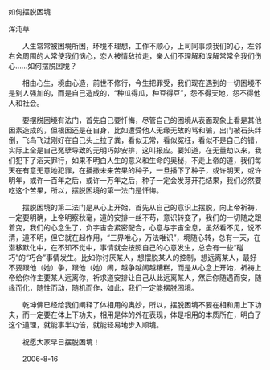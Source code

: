 如何摆脱困境

浑沌草


　　人生常常被困境所困，环境不理想，工作不顺心，上司同事烦我们的心，左邻右舍周围的人常使我们恼心，恋人被情敌拉走，亲人们不理解和误解常常令我们伤心……如何摆脱困境？

　　相由心生，境由心造，前世不修行，今生把罪受，我们现在遇到的一切困境不是别人强加的，而是自己造成的，“种瓜得瓜，种豆得豆”，怨不得天地，怨不得他人和社会。

　　要摆脱困境有法门，首先自己要忏悔，尽管自己的困境从表面现象上看是其他因素造成的，但根因还是在自身，比如遭受他人无缘无故的骂和骗，出门被石头绊倒，飞鸟飞过刚好在自己头上拉了粪，看似无常，看似冤枉，看似不是自己的错，实际上全是自己冤孽导致的无明巧妙安排，这叫报应。要知道，在无量劫以来，我们犯下了滔天罪行，如果不明白人生的意义和生命的奥秘，不走上帝的道，我们每天在有意无意地犯罪，在播撒未来苦果的种子，一旦播下了种子，或许明天，或许明年，或许一百年之后，或许一万年之后，种子一定会发芽开花结果，我们必然要吃这个苦果，所以，摆脱困境的第一法门是忏悔。

　　摆脱困境的第二法门是从心上开始，首先从自己的意识上摆脱，向上帝祈祷，一定要明确，上帝明察秋毫，道的安排一丝不苟，意识转变了，我们的一切随之跟着变，我们的心念生了，负宇宙会紧密配合，心意与宇宙全息，虽然看不见，说不清，道不明，但它就在起作用，“三界唯心，万法唯识”，境随心转，总有一天，在潜移默化中，在不知不觉中，事情就会按照自己的心意发生，总会有一些“碰巧”的“巧合”事情发生。比如你讨厌某人，想摆脱某人的控制，想远离某人，最好不要跟他（她）争，跟他（她）闹，越争越闹越糟糕，而是从心念上开始，祈祷上帝给你作主要某人远离你，祈求道安排让自己从此远离某人，然后你随遇而安，随缘而化，随性而动，随机而作，如此，我们一定能摆脱困境。

　　乾坤佛已经给我们阐释了体相用的奥妙，所以，摆脱困境不要在相和用上下功夫，而一定要在体上下功夫，相用是体的外在表现，体是相用的本质所在，明白了这个道理，就能事半功倍，就能轻易地步入顺境。

　　祝愿大家早日摆脱困境！

　　2006-8-16



